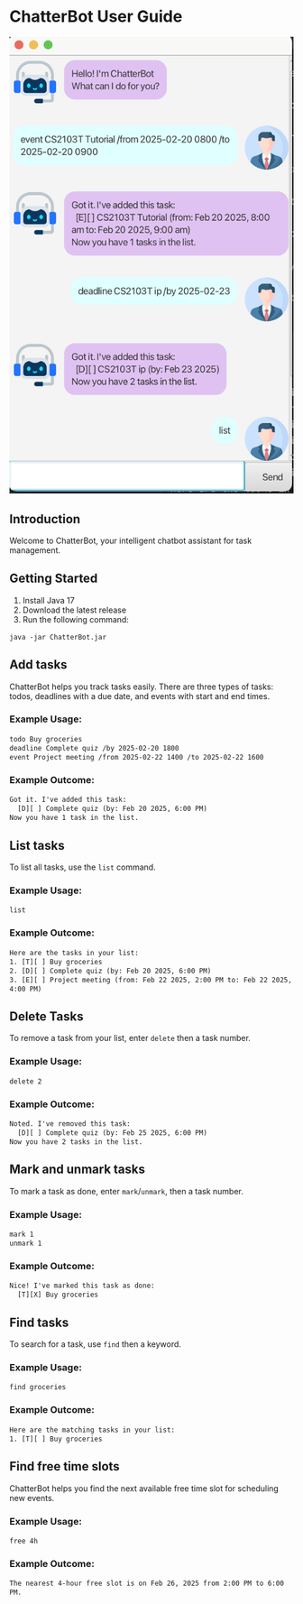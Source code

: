 # ChatterBot User Guide
![Screenshot of ChatterBot](Ui.png)

## Introduction
Welcome to ChatterBot, your intelligent chatbot assistant for task management.

## Getting Started
1. Install Java 17
2. Download the latest release
3. Run the following command:
```
java -jar ChatterBot.jar
```


## Add tasks

ChatterBot helps you track tasks easily. There are three types of tasks: todos, deadlines with a due date, and events with start and end times. 

### Example Usage:
```
todo Buy groceries
deadline Complete quiz /by 2025-02-20 1800
event Project meeting /from 2025-02-22 1400 /to 2025-02-22 1600
```

### Example Outcome:
```
Got it. I've added this task:
  [D][ ] Complete quiz (by: Feb 20 2025, 6:00 PM)
Now you have 1 task in the list.
```

## List tasks
To list all tasks, use the `list` command.

### Example Usage:
```
list
```
### Example Outcome:
```
Here are the tasks in your list:
1. [T][ ] Buy groceries
2. [D][ ] Complete quiz (by: Feb 20 2025, 6:00 PM)
3. [E][ ] Project meeting (from: Feb 22 2025, 2:00 PM to: Feb 22 2025, 4:00 PM)

```

## Delete Tasks
To remove a task from your list, enter `delete` then a task number.

### Example Usage:
```
delete 2
```

### Example Outcome:
```
Noted. I've removed this task:
  [D][ ] Complete quiz (by: Feb 25 2025, 6:00 PM)
Now you have 2 tasks in the list.
```

## Mark and unmark tasks
To mark a task as done, enter `mark`/`unmark`, then a task number.

### Example Usage:
```
mark 1
unmark 1
```

### Example Outcome:
```
Nice! I've marked this task as done:
  [T][X] Buy groceries
```

## Find tasks
To search for a task, use `find` then a keyword.

### Example Usage:
```
find groceries
```

### Example Outcome:
```
Here are the matching tasks in your list:
1. [T][ ] Buy groceries
```

## Find free time slots
ChatterBot helps you find the next available free time slot for scheduling new events.

### Example Usage:
```
free 4h
```

### Example Outcome:
```
The nearest 4-hour free slot is on Feb 26, 2025 from 2:00 PM to 6:00 PM.
```
